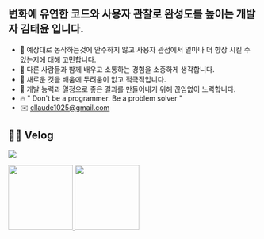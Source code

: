 ## 변화에 유연한 코드와 사용자 관찰로 완성도를 높이는 개발자 김태윤 입니다.

- 💪 예상대로 동작하는것에 안주하지 않고 사용자 관점에서 얼마나 더 향상 시킬 수 있는지에 대해 고민합니다.
- 👬 다른 사람들과 함께 배우고 소통하는 경험을 소중하게 생각합니다.
- 🙌 새로운 것을 배움에 두려움이 없고 적극적입니다.
- 🏃 개발 능력과 열정으로 좋은 결과를 만들어내기 위해 끊임없이 노력합니다.
- 🔥 " Don't be a programmer. Be a problem solver "
- ✉️ [cllaude1025@gmail.com](mailto:cllaude1025@gmail.com)


<p>
  <h2>✍🏻 Velog</h2>
  <img src="https://velog-readme-stats.vercel.app/api/badge?name=cllaude" />
</p>

<p>
  <a href="https://velog.io/@cllaude">
    <img height="130px" src="https://velog-readme-stats.vercel.app/api/list?name=cllaude&color=dark" />
   <img height="130px" src="https://velog-readme-stats.vercel.app/api?name=cllaude&color=dark" />
  </a>
</div>


